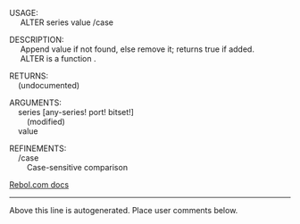 USAGE:  
&nbsp;&nbsp;&nbsp;&nbsp;&nbsp;ALTER&nbsp;series&nbsp;value&nbsp;/case  
  
DESCRIPTION:  
&nbsp;&nbsp;&nbsp;&nbsp;&nbsp;Append&nbsp;value&nbsp;if&nbsp;not&nbsp;found,&nbsp;else&nbsp;remove&nbsp;it;&nbsp;returns&nbsp;true&nbsp;if&nbsp;added.  
&nbsp;&nbsp;&nbsp;&nbsp;&nbsp;ALTER&nbsp;is&nbsp;a&nbsp;function&nbsp;.  
  
RETURNS:  
&nbsp;&nbsp;&nbsp;&nbsp;(undocumented)  
  
ARGUMENTS:  
&nbsp;&nbsp;&nbsp;&nbsp;series&nbsp;[any-series!&nbsp;port!&nbsp;bitset!]  
&nbsp;&nbsp;&nbsp;&nbsp;&nbsp;&nbsp;&nbsp;&nbsp;(modified)  
&nbsp;&nbsp;&nbsp;&nbsp;value  
  
REFINEMENTS:  
&nbsp;&nbsp;&nbsp;&nbsp;/case  
&nbsp;&nbsp;&nbsp;&nbsp;&nbsp;&nbsp;&nbsp;&nbsp;Case-sensitive&nbsp;comparison  

[Rebol.com docs](http://www.rebol.com/r3/docs/functions/alter.html)
___
Above this line is autogenerated. Place user comments below.